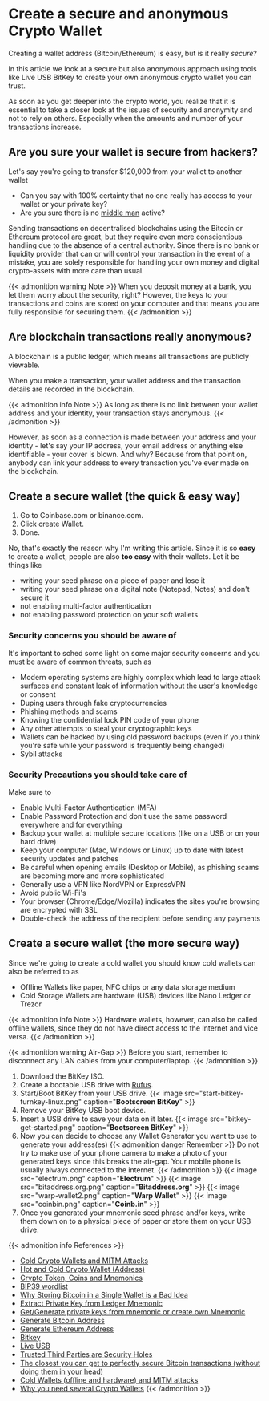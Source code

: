 # Create a secure and anonymous Crypto Wallet


Creating a wallet address (Bitcoin/Ethereum) is easy, but is it really _secure_?

In this article we look at a secure but also anonymous approach using tools like Live USB BitKey to create your own anonymous crypto wallet you can trust.

<!--more-->

As soon as you get deeper into the crypto world, you realize that it is essential to take a closer look at the issues of security and anonymity and not to rely on others. Especially when the amounts and number of your transactions increase.

## Are you sure your wallet is secure from hackers?

Let's say you're going to transfer $120,000 from your wallet to another wallet

- Can you say with 100% certainty that no one really has access to your wallet or your private key?
- Are you sure there is no [middle man](../cold-crypto-wallets-and-mitm-attacks/) active?

Sending transactions on decentralised blockchains using the Bitcoin or Ethereum protocol are great, but they require even more conscientious handling due to the absence of a central authority. Since there is no bank or liquidity provider that can or will control your transaction in the event of a mistake, you are solely responsible for handling your own money and digital crypto-assets with more care than usual.

{{< admonition warning Note >}}
When you deposit money at a bank, you let them worry about the security, right? However, the keys to your transactions and coins are stored on your computer and that means you are fully responsible for securing them.
{{< /admonition >}}

## Are blockchain transactions really anonymous?

A blockchain is a public ledger, which means all transactions are publicly viewable.

When you make a transaction, your wallet address and the transaction details are recorded in the blockchain.

{{< admonition info Note >}}
As long as there is no link between your wallet address and your identity, your transaction stays anonymous.
{{< /admonition >}}

However, as soon as a connection is made between your address and your identity - let's say your IP address, your email address or anything else identifiable - your cover is blown. And why? Because from that point on, anybody can link your address to every transaction you've ever made on the blockchain.

## Create a secure wallet (the quick & easy way)

1. Go to Coinbase.com or binance.com.
2. Click create Wallet.
3. Done.

No, that's exactly the reason why I'm writing this article. Since it is so **easy** to create a wallet, people are also **too easy** with their wallets. Let it be things like

- writing your seed phrase on a piece of paper and lose it
- writing your seed phrase on a digital note (Notepad, Notes) and don't secure it
- not enabling multi-factor authentication
- not enabling password protection on your soft wallets

### Security concerns you should be aware of

It's important to sched some light on some major security concerns and you must be aware of common threats, such as

- Modern operating systems are highly complex which lead to large attack surfaces and constant leak of information without the user's knowledge or consent
- Duping users through fake cryptocurrencies
- Phishing methods and scams
- Knowing the confidential lock PIN code of your phone
- Any other attempts to steal your cryptographic keys
- Wallets can be hacked by using old password backups (even if you think you're safe while your password is frequently being changed)
- Sybil attacks

### Security Precautions you should take care of

Make sure to

- Enable Multi-Factor Authentication (MFA)
- Enable Password Protection and don't use the same password everywhere and for everything
- Backup your wallet at multiple secure locations (like on a USB or on your hard drive)
- Keep your computer (Mac, Windows or Linux) up to date with latest security updates and patches
- Be careful when opening emails (Desktop or Mobile), as phishing scams are becoming more and more sophisticated
- Generally use a VPN like NordVPN or ExpressVPN
- Avoid public Wi-Fi's
- Your browser (Chrome/Edge/Mozilla) indicates the sites you're browsing are encrypted with SSL
- Double-check the address of the recipient before sending any payments

## Create a secure wallet (the more secure way)

Since we're going to create a cold wallet you should know cold wallets can also be referred to as

- Offline Wallets like paper, NFC chips or any data storage medium
- Cold Storage Wallets are hardware (USB) devices like Nano Ledger or Trezor

{{< admonition info Note >}}
Hardware wallets, however, can also be called offline wallets, since they do not have direct access to the Internet and vice versa.
{{< /admonition >}}

{{< admonition warning Air-Gap >}}
Before you start, remember to disconnect any LAN cables from your computer/laptop.
{{< /admonition >}}

1. Download the BitKey ISO.
2. Create a bootable USB drive with [Rufus](https://rufus.ie/).
3. Start/Boot BitKey from your USB drive.
   {{< image src="start-bitkey-turnkey-linux.png" caption="**Bootscreen BitKey**" >}}
4. Remove your BitKey USB boot device.
5. Insert a USB drive to save your data on it later.
   {{< image src="bitkey-get-started.png" caption="**Bootscreen BitKey**" >}}
6. Now you can decide to choose any Wallet Generator you want to use to generate your address(es)
   {{< admonition danger Remember >}}
   Do not try to make use of your phone camera to make a photo of your generated keys since this breaks the air-gap. Your mobile phone is usually always connected to the internet.
   {{< /admonition >}}
   {{< image src="electrum.png" caption="**Electrum**" >}}
   {{< image src="bitaddress.org.png" caption="**Bitaddress.org**" >}}
   {{< image src="warp-wallet2.png" caption="**Warp Wallet**" >}}
   {{< image src="coinbin.png" caption="**Coinb.in**" >}}
7. Once you generated your mnemonic seed phrase and/or keys, write them down on to a physical piece of paper or store them on your USB drive.

{{< admonition info References >}}
- [Cold Crypto Wallets and MITM Attacks](../cold-crypto-wallets-and-mitm-attacks/)
- [Hot and Cold Crypto Wallet (Address)](../hot-and-cold-wallet-address/)
- [Crypto Token, Coins and Mnemonics](../crypto-token-coins-and-mnemonics/)
- [BIP39 wordlist](https://github.com/bitcoin/bips/blob/master/bip-0039/english.txt)
- [Why Storing Bitcoin in a Single Wallet is a Bad Idea](https://www.investopedia.com/news/why-storing-bitcoin-single-wallet-bad-idea/)
- [Extract Private Key from Ledger Mnemonic](https://dune.network/ledger_extract/)
- [Get/Generate private keys from mnemonic or create own Mnemonic](https://iancoleman.io/bip39/)
- [Generate Bitcoin Address](https://bitaddress.org)
- [Generate Ethereum Address](https://myetherwallet.com)
- [Bitkey](https://bitkey.io/)
- [Live USB](https://en.wikipedia.org/wiki/Live_USB)
- [Trusted Third Parties are Security Holes](https://nakamotoinstitute.org/trusted-third-parties/)
- [The closest you can get to perfectly secure Bitcoin transactions (without doing them in your head)](https://www.turnkeylinux.org/blog/secure-bitcoin-transactions)
- [Cold Wallets (offline and hardware) and MITM attacks](../cold-wallets-and-mitm-attacks/index.en.md)
- [Why you need several Crypto Wallets](https://dailyiowan.com/2021/07/07/why-you-need-several-crypto-wallets/)
  {{< /admonition >}}

